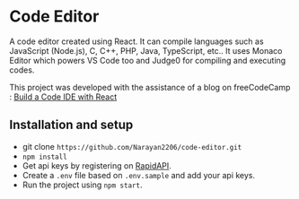 # Code Editor

A code editor created using React. It can compile languages such as JavaScript (Node.js), C, C++, PHP, Java, TypeScript, etc.. It uses Monaco Editor which powers VS Code too and Judge0 for compiling and executing codes.

This project was developed with the assistance of a blog on freeCodeCamp : [Build a Code IDE with React](https://www.freecodecamp.org/news/how-to-build-react-based-code-editor/)

## Installation and setup
* git clone `https://github.com/Narayan2206/code-editor.git`
* `npm install`
* Get api keys by registering on [RapidAPI](https://rapidapi.com/judge0-official/api/judge0-ce/pricing).
* Create a `.env` file based on `.env.sample` and add your api keys.
* Run the project using `npm start`.